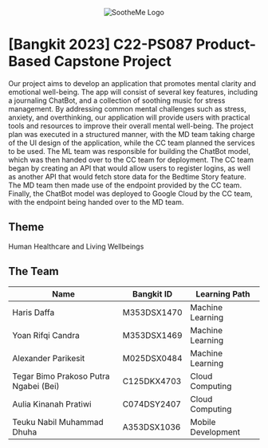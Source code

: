 <center>

![SootheMe Logo](https://avatars.githubusercontent.com/u/135111582?s=200&v=4)

</center>

# **[Bangkit 2023] C22-PS087 Product-Based Capstone Project**
Our project aims to develop an application that promotes mental clarity and emotional well-being. The app will consist of several key features, including a journaling ChatBot, and a collection of soothing music for stress management. By addressing common mental challenges such as stress, anxiety, and overthinking, our application will provide users with practical tools and resources to improve their overall mental well-being. 
The project plan was executed in a structured manner, with the MD team taking charge of the UI design of the application, while the CC team planned the services to be used. The ML team was responsible for building the ChatBot model, which was then handed over to the CC team for deployment. The CC team began by creating an API that would allow users to register logins, as well as another API that would fetch store data for the Bedtime Story feature. The MD team then made use of the endpoint provided by the CC team. Finally, the ChatBot model was deployed to Google Cloud by the CC team, with the endpoint being handed over to the MD team.

## Theme
Human Healthcare and Living Wellbeings

## The Team
<center>
 
|**Name**|**Bangkit ID**|**Learning Path**|
|--------|--------------|-----------------|
| Haris Daffa |	M353DSX1470	| Machine Learning |
| Yoan Rifqi Candra |	M353DSX1469 |	Machine Learning |
| Alexander Parikesit |	M025DSX0484 |	Machine Learning |
| Tegar Bimo Prakoso Putra Ngabei (Bei) |	C125DKX4703 |	Cloud Computing |
| Aulia Kinanah Pratiwi |	C074DSY2407 |	Cloud Computing |
| Teuku Nabil Muhammad Dhuha |A353DSX1036 |	Mobile Development |

</center>
